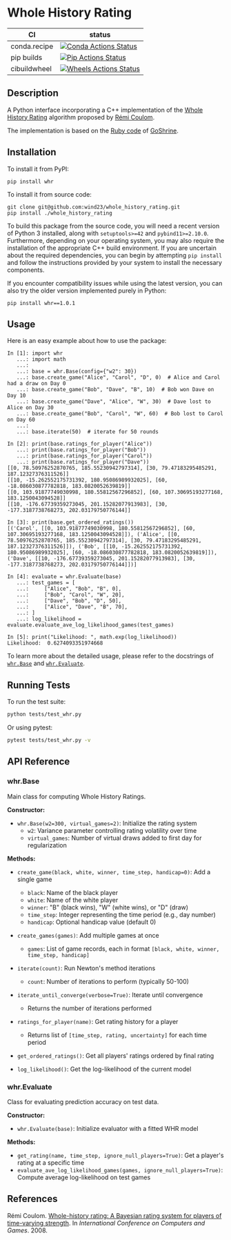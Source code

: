 Whole History Rating
====================

|      CI              | status |
|----------------------|--------|
| conda.recipe         | [![Conda Actions Status][actions-conda-badge]][actions-conda-link] |
| pip builds           | [![Pip Actions Status][actions-pip-badge]][actions-pip-link] |
| cibuildwheel   | [![Wheels Actions Status][actions-wheels-badge]][actions-wheels-link] |

[actions-conda-link]:      https://github.com/wind23/whole_history_rating/actions?query=workflow%3AConda
[actions-conda-badge]:     https://github.com/wind23/whole_history_rating/workflows/Conda/badge.svg
[actions-pip-link]:        https://github.com/wind23/whole_history_rating/actions?query=workflow%3APip
[actions-pip-badge]:       https://github.com/wind23/whole_history_rating/workflows/Pip/badge.svg
[actions-wheels-link]:     https://github.com/wind23/whole_history_rating/actions?query=workflow%3AWheels
[actions-wheels-badge]:    https://github.com/wind23/whole_history_rating/workflows/Wheels/badge.svg

## Description

A Python interface incorporating a C++ implementation of the [Whole History Rating](http://remi.coulom.free.fr/WHR/WHR.pdf) algorithm proposed by [Rémi Coulom](http://remi.coulom.free.fr/).

The implementation is based on the [Ruby code](https://github.com/goshrine/whole_history_rating) of [GoShrine](http://goshrine.com).

## Installation

To install it from PyPI:

    pip install whr

To install it from source code:

    git clone git@github.com:wind23/whole_history_rating.git
    pip install ./whole_history_rating

To build this package from the source code, you will need a recent version of Python 3 installed, along with `setuptools>=42` and `pybind11>=2.10.0`. Furthermore, depending on your operating system, you may also require the installation of the appropriate C++ build environment. If you are uncertain about the required dependencies, you can begin by attempting `pip install` and follow the instructions provided by your system to install the necessary components.

If you encounter compatibility issues while using the latest version, you can also try the older version implemented purely in Python:

    pip install whr==1.0.1

## Usage

Here is an easy example about how to use the package:

	In [1]: import whr
	   ...: import math
	   ...:
	   ...: base = whr.Base(config={"w2": 30})
	   ...: base.create_game("Alice", "Carol", "D", 0)  # Alice and Carol had a draw on Day 0
	   ...: base.create_game("Bob", "Dave", "B", 10)  # Bob won Dave on Day 10
	   ...: base.create_game("Dave", "Alice", "W", 30)  # Dave lost to Alice on Day 30
	   ...: base.create_game("Bob", "Carol", "W", 60)  # Bob lost to Carol on Day 60
	   ...:
	   ...: base.iterate(50)  # iterate for 50 rounds

	In [2]: print(base.ratings_for_player("Alice"))
	   ...: print(base.ratings_for_player("Bob"))
	   ...: print(base.ratings_for_player("Carol"))
	   ...: print(base.ratings_for_player("Dave"))
	[[0, 78.50976252870765, 185.55230942797314], [30, 79.47183295485291, 187.12327376311526]]
	[[10, -15.262552175731392, 180.95086989932025], [60, -18.086030877782818, 183.0820052639819]]
	[[0, 103.91877749030998, 180.55812567296852], [60, 107.30695193277168, 183.1250043094528]]
	[[10, -176.67739359273045, 201.15282077913983], [30, -177.3187738768273, 202.03179750776144]]

	In [3]: print(base.get_ordered_ratings())
	[('Carol', [[0, 103.91877749030998, 180.55812567296852], [60, 107.30695193277168, 183.1250043094528]]), ('Alice', [[0, 78.50976252870765, 185.55230942797314], [30, 79.47183295485291, 187.12327376311526]]), ('Bob', [[10, -15.262552175731392, 180.95086989932025], [60, -18.086030877782818, 183.0820052639819]]), ('Dave', [[10, -176.67739359273045, 201.15282077913983], [30, -177.3187738768273, 202.03179750776144]])]

	In [4]: evaluate = whr.Evaluate(base)
	   ...: test_games = [
	   ...:     ["Alice", "Bob", "B", 0],
	   ...:     ["Bob", "Carol", "W", 20],
	   ...:     ["Dave", "Bob", "D", 50],
	   ...:     ["Alice", "Dave", "B", 70],
	   ...: ]
	   ...: log_likelihood = evaluate.evaluate_ave_log_likelihood_games(test_games)

	In [5]: print("Likelihood: ", math.exp(log_likelihood))
	Likelihood:  0.6274093351974668

To learn more about the detailed usage, please refer to the docstrings of [`whr.Base`](https://github.com/wind23/whole_history_rating/blob/master/whr/base.py) and [`whr.Evaluate`](https://github.com/wind23/whole_history_rating/blob/master/whr/evaluate.py).

## Running Tests

To run the test suite:

```bash
python tests/test_whr.py
```

Or using pytest:

```bash
pytest tests/test_whr.py -v
```

## API Reference

### whr.Base

Main class for computing Whole History Ratings.

**Constructor:**
- `whr.Base(w2=300, virtual_games=2)`: Initialize the rating system
  - `w2`: Variance parameter controlling rating volatility over time
  - `virtual_games`: Number of virtual draws added to first day for regularization

**Methods:**
- `create_game(black, white, winner, time_step, handicap=0)`: Add a single game
  - `black`: Name of the black player
  - `white`: Name of the white player
  - `winner`: "B" (black wins), "W" (white wins), or "D" (draw)
  - `time_step`: Integer representing the time period (e.g., day number)
  - `handicap`: Optional handicap value (default 0)

- `create_games(games)`: Add multiple games at once
  - `games`: List of game records, each in format `[black, white, winner, time_step, handicap]`

- `iterate(count)`: Run Newton's method iterations
  - `count`: Number of iterations to perform (typically 50-100)

- `iterate_until_converge(verbose=True)`: Iterate until convergence
  - Returns the number of iterations performed

- `ratings_for_player(name)`: Get rating history for a player
  - Returns list of `[time_step, rating, uncertainty]` for each time period

- `get_ordered_ratings()`: Get all players' ratings ordered by final rating

- `log_likelihood()`: Get the log-likelihood of the current model

### whr.Evaluate

Class for evaluating prediction accuracy on test data.

**Constructor:**
- `whr.Evaluate(base)`: Initialize evaluator with a fitted WHR model

**Methods:**
- `get_rating(name, time_step, ignore_null_players=True)`: Get a player's rating at a specific time
- `evaluate_ave_log_likelihood_games(games, ignore_null_players=True)`: Compute average log-likelihood on test games

## References

Rémi Coulom. [Whole-history rating: A Bayesian rating system for players of time-varying strength](https://www.remi-coulom.fr/WHR/WHR.pdf). In _International Conference on Computers and Games_. 2008.
